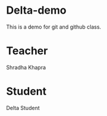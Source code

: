 # Delta-demo
This is a demo for git and github class.


# Teacher
Shradha Khapra

# Student 
Delta Student